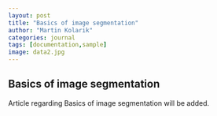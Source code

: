 ```yaml
---
layout: post
title: "Basics of image segmentation"
author: "Martin Kolarik"
categories: journal
tags: [documentation,sample]
image: data2.jpg
---
```


## Basics of image segmentation

Article regarding Basics of image segmentation will be added.

